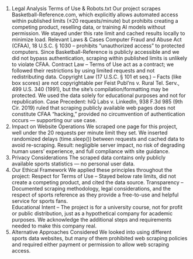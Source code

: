 1. Legal Analysis
Terms of Use & Robots.txt
Our project scrapes Basketball-Reference.com, which explicitly allows automated access within published limits (≤20 requests/minute) but prohibits creating a competing product, reselling data, or training AI models without permission. We stayed under this rate limit and cached results locally to minimize load.
Relevant Laws & Cases
Computer Fraud and Abuse Act (CFAA), 18 U.S.C. § 1030 – prohibits “unauthorized access” to protected computers. Since Basketball-Reference is publicly accessible and we did not bypass authentication, scraping within published limits is unlikely to violate CFAA.
Contract Law – Terms of Use act as a contract; we followed their restrictions by using limited requests and not redistributing data.
Copyright Law (17 U.S.C. § 101 et seq.) – Facts (like box scores) are not copyrightable per Feist Publ’ns v. Rural Tel. Serv., 499 U.S. 340 (1991), but the site’s compilation/formatting may be protected. We used the data solely for educational purposes and not for republication.
Case Precedent: hiQ Labs v. LinkedIn, 938 F.3d 985 (9th Cir. 2019) ruled that scraping publicly available web pages does not constitute CFAA “hacking,” provided no circumvention of authentication occurs — supporting our use case.
2. Impact on Website Operations
We scraped one page for this project, well under the 20 requests per minute limit they set.
We inserted randomized delays (time.sleep()) between requests and cached data to avoid re-scraping.
Result: negligible server impact, no risk of degrading human users’ experience, and full compliance with site guidance.
3. Privacy Considerations
The scraped data contains only publicly available sports statistics — no personal user data. 
4. Our Ethical Framework
We applied these principles throughout the project:
Respect for Terms of Use – Stayed below rate limits, did not create a competing product, and cited the data source.
Transparency – Documented scraping methodology, legal considerations, and the respect of sports reference as they provide a free-to-use and helpful service for sports fans.  
Educational Intent – The project is for a university course, not for profit or public distribution, just as a hypothetical company for academic purposes. We acknowledge the additional steps and requirements needed to make this company real. 
5. Alternative Approaches Considered
We looked into using different sports data websites, but many of them prohibited web scraping policies and required either payment or permission to allow web scraping access.   
